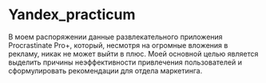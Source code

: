 # Yandex_practicum
В моем распоряжении данные развлекательного приложения Procrastinate Pro+, который, несмотря на огромные вложения в рекламу, никак не может выйти в плюс. Моей основной целью является выделить причины неэффективности привлечения пользователей и сформулировать рекомендации для отдела маркетинга.
